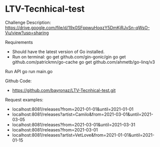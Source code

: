 # LTV-Tecnhical-test

Challenge Description:
https://drive.google.com/file/d/19x0SFppwuHoqzY5DmKjRJvSn-qWsO-Vu/view?usp=sharing

Requirements
- Should have the latest version of Go installed.
- Run on terminal:
    go get github.com/gin-gonic/gin
    go get github.com/patrickmn/go-cache
    go get github.com/ahmetb/go-linq/v3


Run API
    go run main.go

Github Code:
- https://github.com/bayronaz/LTV-Tecnhical-test.git

Request examples:
- localhost:8081/releases?from=2021-01-01&until=2021-01-01
- localhost:8081/releases?artist=Camilo&from=2021-03-01&until=2021-03-05
- localhost:8081/releases?from=2021-03-01&until=2021-03-31
- localhost:8081/releases?from=2021-03-01
- localhost:8081/releases?artist=VetLove&from=2021-01-01&until=2021-01-15